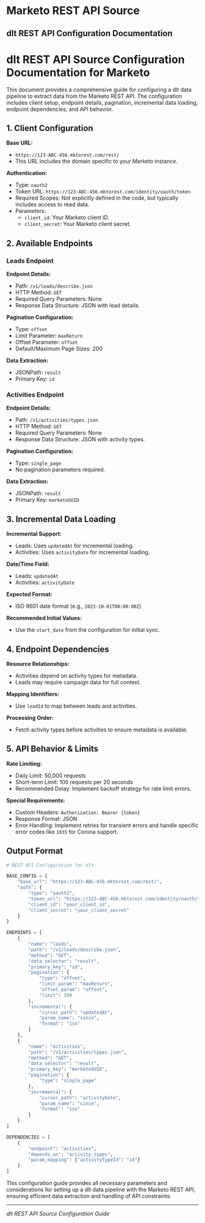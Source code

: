 # Marketo REST API Source

## dlt REST API Configuration Documentation

# dlt REST API Source Configuration Documentation for Marketo

This document provides a comprehensive guide for configuring a dlt data pipeline to extract data from the Marketo REST API. The configuration includes client setup, endpoint details, pagination, incremental data loading, endpoint dependencies, and API behavior.

## 1. Client Configuration

**Base URL:**
- `https://123-ABC-456.mktorest.com/rest/`
- This URL includes the domain specific to your Marketo instance.

**Authentication:**
- Type: `oauth2`
- Token URL: `https://123-ABC-456.mktorest.com/identity/oauth/token`
- Required Scopes: Not explicitly defined in the code, but typically includes access to read data.
- Parameters:
  - `client_id`: Your Marketo client ID.
  - `client_secret`: Your Marketo client secret.

## 2. Available Endpoints

### Leads Endpoint
**Endpoint Details:**
- Path: `/v1/leads/describe.json`
- HTTP Method: `GET`
- Required Query Parameters: None
- Response Data Structure: JSON with lead details.

**Pagination Configuration:**
- Type: `offset`
- Limit Parameter: `maxReturn`
- Offset Parameter: `offset`
- Default/Maximum Page Sizes: 200

**Data Extraction:**
- JSONPath: `result`
- Primary Key: `id`

### Activities Endpoint
**Endpoint Details:**
- Path: `/v1/activities/types.json`
- HTTP Method: `GET`
- Required Query Parameters: None
- Response Data Structure: JSON with activity types.

**Pagination Configuration:**
- Type: `single_page`
- No pagination parameters required.

**Data Extraction:**
- JSONPath: `result`
- Primary Key: `marketoGUID`

## 3. Incremental Data Loading

**Incremental Support:**
- Leads: Uses `updatedAt` for incremental loading.
- Activities: Uses `activityDate` for incremental loading.

**Date/Time Field:**
- Leads: `updatedAt`
- Activities: `activityDate`

**Expected Format:**
- ISO 8601 date format (e.g., `2023-10-01T00:00:00Z`)

**Recommended Initial Values:**
- Use the `start_date` from the configuration for initial sync.

## 4. Endpoint Dependencies

**Resource Relationships:**
- Activities depend on activity types for metadata.
- Leads may require campaign data for full context.

**Mapping Identifiers:**
- Use `leadId` to map between leads and activities.

**Processing Order:**
- Fetch activity types before activities to ensure metadata is available.

## 5. API Behavior & Limits

**Rate Limiting:**
- Daily Limit: 50,000 requests
- Short-term Limit: 100 requests per 20 seconds
- Recommended Delay: Implement backoff strategy for rate limit errors.

**Special Requirements:**
- Custom Headers: `Authorization: Bearer {token}`
- Response Format: JSON
- Error Handling: Implement retries for transient errors and handle specific error codes like `1035` for Corona support.

## Output Format

```python
# REST API Configuration for dlt

BASE_CONFIG = {
    "base_url": "https://123-ABC-456.mktorest.com/rest/",
    "auth": {
        "type": "oauth2",
        "token_url": "https://123-ABC-456.mktorest.com/identity/oauth/token",
        "client_id": "your_client_id",
        "client_secret": "your_client_secret"
    }
}

ENDPOINTS = [
    {
        "name": "leads",
        "path": "/v1/leads/describe.json",
        "method": "GET",
        "data_selector": "result",
        "primary_key": "id",
        "pagination": {
            "type": "offset",
            "limit_param": "maxReturn",
            "offset_param": "offset",
            "limit": 200
        },
        "incremental": {
            "cursor_path": "updatedAt",
            "param_name": "since",
            "format": "iso"
        }
    },
    {
        "name": "activities",
        "path": "/v1/activities/types.json",
        "method": "GET",
        "data_selector": "result",
        "primary_key": "marketoGUID",
        "pagination": {
            "type": "single_page"
        },
        "incremental": {
            "cursor_path": "activityDate",
            "param_name": "since",
            "format": "iso"
        }
    }
]

DEPENDENCIES = [
    {
        "endpoint": "activities",
        "depends_on": "activity_types",
        "param_mapping": {"activityTypeId": "id"}
    }
]
```

This configuration guide provides all necessary parameters and considerations for setting up a dlt data pipeline with the Marketo REST API, ensuring efficient data extraction and handling of API constraints.

---
*dlt REST API Source Configuration Guide*